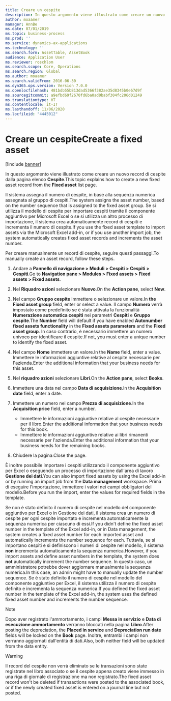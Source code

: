 ```yaml
---
title: Creare un cespite
description: In questo argomento viene illustrato come creare un nuovo record di cespite dalla pagina elenco Cespite.
author: moaamer
manager: AnnBe
ms.date: 07/01/2019
ms.topic: business-process
ms.prod: ''
ms.service: dynamics-ax-applications
ms.technology: ''
ms.search.form: AssetTable, AssetBook
audience: Application User
ms.reviewer: roschlom
ms.search.scope: Core, Operations
ms.search.region: Global
ms.author: moaamer
ms.search.validFrom: 2016-06-30
ms.dyn365.ops.version: Version 7.0.0
ms.openlocfilehash: 481bdb55b813dad5366f382ae35d8345b0e67d9f
ms.sourcegitcommit: a9efbd69f2670fd6ba0ad0babf304fc206d01249
ms.translationtype: HT
ms.contentlocale: it-IT
ms.lasthandoff: 11/06/2020
ms.locfileid: "4445012"
---
```

# <a name="create-a-fixed-asset"></a><span data-ttu-id="68f4b-103">Creare un cespite</span><span class="sxs-lookup"><span data-stu-id="68f4b-103">Create a fixed asset</span></span>

[!include [banner](../../includes/banner.md)]

<span data-ttu-id="68f4b-104">In questo argomento viene illustrato come creare un nuovo record di cespite dalla pagina elenco **Cespite**.</span><span class="sxs-lookup"><span data-stu-id="68f4b-104">This topic explains how to create a new fixed asset record from the **Fixed asset** list page.</span></span>

<span data-ttu-id="68f4b-105">Il sistema assegna il numero di cespite, in base alla sequenza numerica assegnata al gruppo di cespiti.</span><span class="sxs-lookup"><span data-stu-id="68f4b-105">The system assigns the asset number, based on the number sequence that is assigned to the fixed asset group.</span></span> <span data-ttu-id="68f4b-106">Se si utilizza il modello di cespite per importare cespiti tramite il componente aggiuntivo per Microsoft Excel o se si utilizza un altro processo di importazione, il sistema crea automaticamente record di cespiti e incrementa il numero di cespite.</span><span class="sxs-lookup"><span data-stu-id="68f4b-106">If you use the fixed asset template to import assets via the Microsoft Excel add-in, or if you use another import job, the system automatically creates fixed asset records and increments the asset number.</span></span>

<span data-ttu-id="68f4b-107">Per creare manualmente un record di cespite, seguire questi passaggi.</span><span class="sxs-lookup"><span data-stu-id="68f4b-107">To manually create an asset record, follow these steps.</span></span>

1. <span data-ttu-id="68f4b-108">Andare a **Pannello di navigazione \> Moduli \> Cespiti \> Cespiti \> Cespiti**.</span><span class="sxs-lookup"><span data-stu-id="68f4b-108">Go to **Navigation pane \> Modules \> Fixed assets \> Fixed assets \> Fixed assets**.</span></span>
2. <span data-ttu-id="68f4b-109">Nel **Riquadro azioni** selezionare **Nuovo**.</span><span class="sxs-lookup"><span data-stu-id="68f4b-109">On the **Action pane**, select **New**.</span></span>
3. <span data-ttu-id="68f4b-110">Nel campo **Gruppo cespite** immettere o selezionare un valore.</span><span class="sxs-lookup"><span data-stu-id="68f4b-110">In **the Fixed asset group** field, enter or select a value.</span></span> <span data-ttu-id="68f4b-111">Il campo **Numero** verrà impostato come predefinito se è stata attivata la funzionalità **Numerazione automatica cespiti** nei parametri **Cespiti** e **Gruppo cespite**.</span><span class="sxs-lookup"><span data-stu-id="68f4b-111">The **Number** field will default if you have enabled **Autonumber fixed assets functionality** in the **Fixed assets parameters** and the **Fixed asset group**.</span></span> <span data-ttu-id="68f4b-112">In caso contrario, è necessario immettere un numero univoco per identificare il cespite.</span><span class="sxs-lookup"><span data-stu-id="68f4b-112">If not, you must enter a unique number to identify the fixed asset.</span></span>
4. <span data-ttu-id="68f4b-113">Nel campo **Nome** immettere un valore.</span><span class="sxs-lookup"><span data-stu-id="68f4b-113">In the **Name** field, enter a value.</span></span> <span data-ttu-id="68f4b-114">Immettere le informazioni aggiuntive relative al cespite necessarie per l'azienda.</span><span class="sxs-lookup"><span data-stu-id="68f4b-114">Enter the additional information that your business needs for this asset.</span></span>
5. <span data-ttu-id="68f4b-115">Nel **riquadro azioni** selezionare **Libri**.</span><span class="sxs-lookup"><span data-stu-id="68f4b-115">On the **Action pane**, select **Books**.</span></span>
6. <span data-ttu-id="68f4b-116">Immettere una data nel campo **Data di acquisizione**.</span><span class="sxs-lookup"><span data-stu-id="68f4b-116">In the **Acquisition date** field, enter a date.</span></span>
7. <span data-ttu-id="68f4b-117">Immettere un numero nel campo **Prezzo di acquisizione**.</span><span class="sxs-lookup"><span data-stu-id="68f4b-117">In the **Acquisition price** field, enter a number.</span></span>

    - <span data-ttu-id="68f4b-118">Immettere le informazioni aggiuntive relative al cespite necessarie per il libro.</span><span class="sxs-lookup"><span data-stu-id="68f4b-118">Enter the additional information that your business needs for this book.</span></span>
    - <span data-ttu-id="68f4b-119">Immettere le informazioni aggiuntive relative ai libri rimanenti necessarie per l'azienda.</span><span class="sxs-lookup"><span data-stu-id="68f4b-119">Enter the additional information that your business needs for the remaining books.</span></span>

8. <span data-ttu-id="68f4b-120">Chiudere la pagina.</span><span class="sxs-lookup"><span data-stu-id="68f4b-120">Close the page.</span></span>

<span data-ttu-id="68f4b-121">È inoltre possibile importare i cespiti utilizzando il componente aggiuntivo per Excel o eseguendo un processo di importazione dall'area di lavoro **Gestione dei dati**.</span><span class="sxs-lookup"><span data-stu-id="68f4b-121">You can also import fixed assets by using the Excel add-in or by running an import job from the **Data management** workspace.</span></span> <span data-ttu-id="68f4b-122">Prima di eseguire l'importazione, immettere i valori nei campi obbligatori del modello.</span><span class="sxs-lookup"><span data-stu-id="68f4b-122">Before you run the import, enter the values for required fields in the template.</span></span>

<span data-ttu-id="68f4b-123">Se non è stato definito il numero di cespite nel modello del componente aggiuntivo per Excel o in Gestione dei dati, il sistema crea un numero di cespite per ogni cespite importato e incrementa automaticamente la sequenza numerica per ciascuno di essi.</span><span class="sxs-lookup"><span data-stu-id="68f4b-123">If you didn't define the fixed asset number in the template of the Excel add-in, or in Data management, the system creates a fixed asset number for each imported asset and automatically increments the number sequence for each.</span></span> <span data-ttu-id="68f4b-124">Tuttavia, se si importano cespiti e si definiscono i numeri di cespite nel modello, il sistema **non** incrementa automaticamente la sequenza numerica.</span><span class="sxs-lookup"><span data-stu-id="68f4b-124">However, if you import assets and define asset numbers in the template, the system does **not** automatically increment the number sequence.</span></span> <span data-ttu-id="68f4b-125">In questo caso, un amministratore potrebbe dover aggiornare manualmente la sequenza numerica.</span><span class="sxs-lookup"><span data-stu-id="68f4b-125">In this case, an admin might have to manually update the number sequence.</span></span> <span data-ttu-id="68f4b-126">Se è stato definito il numero di cespite nel modello del componente aggiuntivo per Excel, il sistema utilizza il numero di cespite definito e incrementa la sequenza numerica.</span><span class="sxs-lookup"><span data-stu-id="68f4b-126">If you defined the fixed asset number in the template of the Excel add-in, the system uses the defined fixed asset number and increments the number sequence.</span></span>

> [!NOTE]                                                                                                         
> <span data-ttu-id="68f4b-127">Dopo aver registrato l'ammortamento, i campi **Messa in servizio** e **Data di esecuzione ammortamento** verranno bloccati nella pagina **Libro**.</span><span class="sxs-lookup"><span data-stu-id="68f4b-127">After posting the depreciation, the **Placed in service** and **Depreciation run date** fields will be locked on the **Book** page.</span></span> <span data-ttu-id="68f4b-128">Inoltre, entrambi i campi non verranno aggiornati dall'entità di dati.</span><span class="sxs-lookup"><span data-stu-id="68f4b-128">Also, both neither field will be updated from the data entity.</span></span>

> [!WARNING]
> <span data-ttu-id="68f4b-129">Il record del cespite non verrà eliminato se le transazioni sono state registrate nel libro associato o se il cespite appena creato viene immesso in una riga di giornale di registrazione ma non registrato.</span><span class="sxs-lookup"><span data-stu-id="68f4b-129">The fixed asset record won't be deleted if transactions were posted to the associated book, or if the newly created fixed asset is entered on a journal line but not posted.</span></span> 
